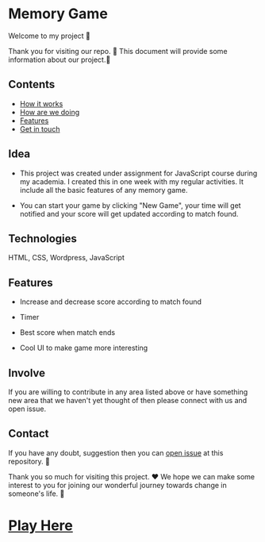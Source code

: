 # Memory Game

Welcome to my project :dancers: 

Thank you for visiting our repo. :tada: This document will provide some information about our project.:information_desk_person: 

## Contents

- [How it works](#idea)
- [How are we doing](#technologies)
- [Features](#features)
- [Get in touch](#contact)


## Idea

 - This project was created under assignment for JavaScript course during my academia. I created this in one week with my regular activities. It include all the basic features of any memory game.  
 
 - You can start your game by clicking "New Game", your time will get notified and your score will get updated according to match found.
 
## Technologies 

  HTML, CSS, Wordpress, JavaScript

## Features

- Increase and decrease score according to match found

- Timer

- Best score when match ends

- Cool UI to make game more interesting

## Involve

If you are willing to contribute in any area listed above or have something new area that we haven't yet thought of then please connect with us and open issue.


## Contact

If you have any doubt, suggestion then you can [open issue](HTTPS://guides.github.com/features/issues/) at this repository. :wave:


Thank you so much for visiting this project. :hearts: We hope we can make some interest to you for joining our wonderful journey towards change in someone's life. :clap:

[1.1]: http://i.imgur.com/wWzX9uB.png (twitter icon with padding)

# [Play Here](https://drashti4.github.io/memorygame/)



